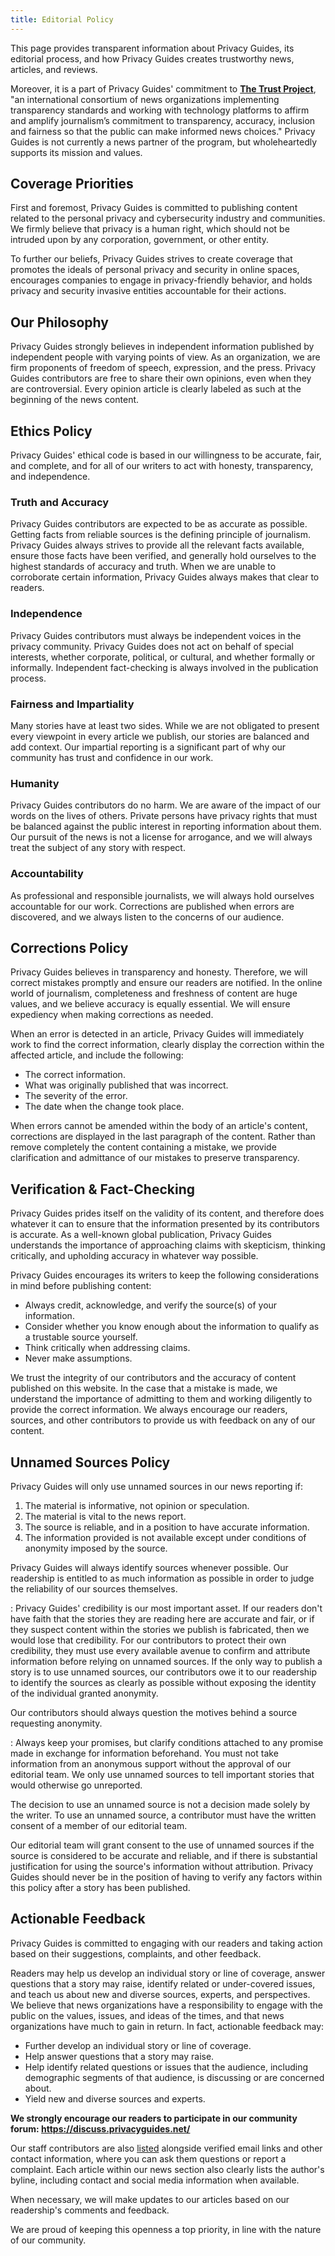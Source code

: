 ```yaml
---
title: Editorial Policy
---
```


This page provides transparent information about Privacy Guides, its editorial process, and how Privacy Guides creates trustworthy news, articles, and reviews.

Moreover, it is a part of Privacy Guides' commitment to [**The Trust Project**](https://thetrustproject.org/), "an international consortium of news organizations implementing transparency standards and working with technology platforms to affirm and amplify journalism’s commitment to transparency, accuracy, inclusion and fairness so that the public can make informed news choices." Privacy Guides is not currently a news partner of the program, but wholeheartedly supports its mission and values.

## Coverage Priorities

First and foremost, Privacy Guides is committed to publishing content related to the personal privacy and cybersecurity industry and communities. We firmly believe that privacy is a human right, which should not be intruded upon by any corporation, government, or other entity.

To further our beliefs, Privacy Guides strives to create coverage that promotes the ideals of personal privacy and security in online spaces, encourages companies to engage in privacy-friendly behavior, and holds privacy and security invasive entities accountable for their actions.

## Our Philosophy

Privacy Guides strongly believes in independent information published by independent people with varying points of view. As an organization, we are firm proponents of freedom of speech, expression, and the press. Privacy Guides contributors are free to share their own opinions, even when they are controversial. Every opinion article is clearly labeled as such at the beginning of the news content.

## Ethics Policy

Privacy Guides' ethical code is based in our willingness to be accurate, fair, and complete, and for all of our writers to act with honesty, transparency, and independence.

### Truth and Accuracy

Privacy Guides contributors are expected to be as accurate as possible. Getting facts from reliable sources is the defining principle of journalism. Privacy Guides always strives to provide all the relevant facts available, ensure those facts have been verified, and generally hold ourselves to the highest standards of accuracy and truth. When we are unable to corroborate certain information, Privacy Guides always makes that clear to readers.

### Independence

Privacy Guides contributors must always be independent voices in the privacy community. Privacy Guides does not act on behalf of special interests, whether corporate, political, or cultural, and whether formally or informally. Independent fact-checking is always involved in the publication process.

### Fairness and Impartiality

Many stories have at least two sides. While we are not obligated to present every viewpoint in every article we publish, our stories are balanced and add context. Our impartial reporting is a significant part of why our community has trust and confidence in our work.

### Humanity

Privacy Guides contributors do no harm. We are aware of the impact of our words on the lives of others. Private persons have privacy rights that must be balanced against the public interest in reporting information about them. Our pursuit of the news is not a license for arrogance, and we will always treat the subject of any story with respect.

### Accountability

As professional and responsible journalists, we will always hold ourselves accountable for our work. Corrections are published when errors are discovered, and we always listen to the concerns of our audience.

## Corrections Policy

Privacy Guides believes in transparency and honesty. Therefore, we will correct mistakes promptly and ensure our readers are notified. In the online world of journalism, completeness and freshness of content are huge values, and we believe accuracy is equally essential. We will ensure expediency when making corrections as needed.

When an error is detected in an article, Privacy Guides will immediately work to find the correct information, clearly display the correction within the affected article, and include the following:

- The correct information.
- What was originally published that was incorrect.
- The severity of the error.
- The date when the change took place.

When errors cannot be amended within the body of an article's content, corrections are displayed in the last paragraph of the content. Rather than remove completely the content containing a mistake, we provide clarification and admittance of our mistakes to preserve transparency.

## Verification & Fact-Checking

Privacy Guides prides itself on the validity of its content, and therefore does whatever it can to ensure that the information presented by its contributors is accurate. As a well-known global publication, Privacy Guides understands the importance of approaching claims with skepticism, thinking critically, and upholding accuracy in whatever way possible.

Privacy Guides encourages its writers to keep the following considerations in mind before publishing content:

- Always credit, acknowledge, and verify the source(s) of your information.
- Consider whether you know enough about the information to qualify as a trustable source yourself.
- Think critically when addressing claims.
- Never make assumptions.

We trust the integrity of our contributors and the accuracy of content published on this website. In the case that a mistake is made, we understand the importance of admitting to them and working diligently to provide the correct information. We always encourage our readers, sources, and other contributors to provide us with feedback on any of our content.

## Unnamed Sources Policy

Privacy Guides will only use unnamed sources in our news reporting if:

1. The material is informative, not opinion or speculation.
2. The material is vital to the news report.
3. The source is reliable, and in a position to have accurate information.
4. The information provided is not available except under conditions of anonymity imposed by the source.

Privacy Guides will always identify sources whenever possible. Our readership is entitled to as much information as possible in order to judge the reliability of our sources themselves.

:   Privacy Guides' credibility is our most important asset. If our readers don't have faith that the stories they are reading here are accurate and fair, or if they suspect content within the stories we publish is fabricated, then we would lose that credibility. For our contributors to protect their own credibility, they must use every available avenue to confirm and attribute information before relying on unnamed sources. If the only way to publish a story is to use unnamed sources, our contributors owe it to our readership to identify the sources as clearly as possible without exposing the identity of the individual granted anonymity.

Our contributors should always question the motives behind a source requesting anonymity.

:   Always keep your promises, but clarify conditions attached to any promise made in exchange for information beforehand. You must not take information from an anonymous support without the approval of our editorial team. We only use unnamed sources to tell important stories that would otherwise go unreported.

The decision to use an unnamed source is not a decision made solely by the writer. To use an unnamed source, a contributor must have the written consent of a member of our editorial team.

Our editorial team will grant consent to the use of unnamed sources if the source is considered to be accurate and reliable, and if there is substantial justification for using the source's information without attribution. Privacy Guides should never be in the position of having to verify any factors within this policy after a story has been published.

## Actionable Feedback

Privacy Guides is committed to engaging with our readers and taking action based on their suggestions, complaints, and other feedback.

Readers may help us develop an individual story or line of coverage, answer questions that a story may raise, identify related or under-covered issues, and teach us about new and diverse sources, experts, and perspectives. We believe that news organizations have a responsibility to engage with the public on the values, issues, and ideas of the times, and that news organizations have much to gain in return. In fact, actionable feedback may:

- Further develop an individual story or line of coverage.
- Help answer questions that a story may raise.
- Help identify related questions or issues that the audience, including demographic segments of that audience, is discussing or are concerned about.
- Yield new and diverse sources and experts.

**We strongly encourage our readers to participate in our community forum: <https://discuss.privacyguides.net/>**

Our staff contributors are also [listed](https://www.privacyguides.org/en/about/) alongside verified email links and other contact information, where you can ask them questions or report a complaint. Each article within our news section also clearly lists the author's byline, including contact and social media information when available.

When necessary, we will make updates to our articles based on our readership's comments and feedback.

We are proud of keeping this openness a top priority, in line with the nature of our community.
